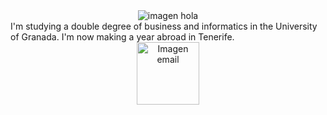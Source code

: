 <div align="center">
<img src=https://media.tenor.com/pvFJwncehzIAAAAM/hello-there-private-from-penguins-of-madagascar.gif alt= "imagen hola">
<div align="left">
I'm studying a double degree of business and informatics in the University of Granada. I'm now making a year abroad in Tenerife.
<div align="center">
<a href="mailto:marta11192@gmail.com"><img src="https://1000marcas.net/wp-content/uploads/2019/11/logo-Gmail-1.jpg" width=100 alt="Imagen email"/>

<!--
**MartaMolina01/MartaMolina01** is a ✨ _special_ ✨ repository because its `README.md` (this file) appears on your GitHub profile.

Here are some ideas to get you started:

- 🔭 I’m currently working on ...
- 🌱 I’m currently learning ...
- 👯 I’m looking to collaborate on ...
- 🤔 I’m looking for help with ...
- 💬 Ask me about ...
- 📫 How to reach me: ...
- 😄 Pronouns: ...
- ⚡ Fun fact: ...
-->

